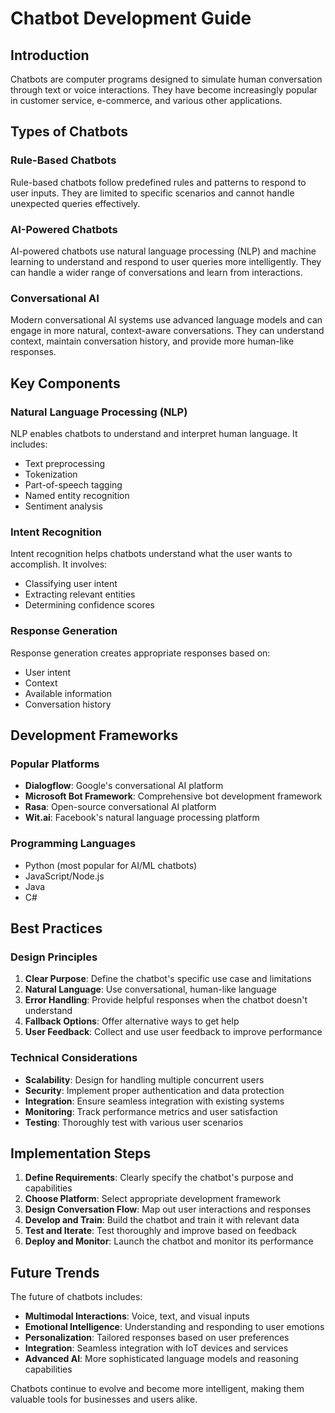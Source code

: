 # Chatbot Development Guide

## Introduction

Chatbots are computer programs designed to simulate human conversation through text or voice interactions. They have become increasingly popular in customer service, e-commerce, and various other applications.

## Types of Chatbots

### Rule-Based Chatbots
Rule-based chatbots follow predefined rules and patterns to respond to user inputs. They are limited to specific scenarios and cannot handle unexpected queries effectively.

### AI-Powered Chatbots
AI-powered chatbots use natural language processing (NLP) and machine learning to understand and respond to user queries more intelligently. They can handle a wider range of conversations and learn from interactions.

### Conversational AI
Modern conversational AI systems use advanced language models and can engage in more natural, context-aware conversations. They can understand context, maintain conversation history, and provide more human-like responses.

## Key Components

### Natural Language Processing (NLP)
NLP enables chatbots to understand and interpret human language. It includes:
- Text preprocessing
- Tokenization
- Part-of-speech tagging
- Named entity recognition
- Sentiment analysis

### Intent Recognition
Intent recognition helps chatbots understand what the user wants to accomplish. It involves:
- Classifying user intent
- Extracting relevant entities
- Determining confidence scores

### Response Generation
Response generation creates appropriate responses based on:
- User intent
- Context
- Available information
- Conversation history

## Development Frameworks

### Popular Platforms
- **Dialogflow**: Google's conversational AI platform
- **Microsoft Bot Framework**: Comprehensive bot development framework
- **Rasa**: Open-source conversational AI platform
- **Wit.ai**: Facebook's natural language processing platform

### Programming Languages
- Python (most popular for AI/ML chatbots)
- JavaScript/Node.js
- Java
- C#

## Best Practices

### Design Principles
1. **Clear Purpose**: Define the chatbot's specific use case and limitations
2. **Natural Language**: Use conversational, human-like language
3. **Error Handling**: Provide helpful responses when the chatbot doesn't understand
4. **Fallback Options**: Offer alternative ways to get help
5. **User Feedback**: Collect and use user feedback to improve performance

### Technical Considerations
- **Scalability**: Design for handling multiple concurrent users
- **Security**: Implement proper authentication and data protection
- **Integration**: Ensure seamless integration with existing systems
- **Monitoring**: Track performance metrics and user satisfaction
- **Testing**: Thoroughly test with various user scenarios

## Implementation Steps

1. **Define Requirements**: Clearly specify the chatbot's purpose and capabilities
2. **Choose Platform**: Select appropriate development framework
3. **Design Conversation Flow**: Map out user interactions and responses
4. **Develop and Train**: Build the chatbot and train it with relevant data
5. **Test and Iterate**: Test thoroughly and improve based on feedback
6. **Deploy and Monitor**: Launch the chatbot and monitor its performance

## Future Trends

The future of chatbots includes:
- **Multimodal Interactions**: Voice, text, and visual inputs
- **Emotional Intelligence**: Understanding and responding to user emotions
- **Personalization**: Tailored responses based on user preferences
- **Integration**: Seamless integration with IoT devices and services
- **Advanced AI**: More sophisticated language models and reasoning capabilities

Chatbots continue to evolve and become more intelligent, making them valuable tools for businesses and users alike.



